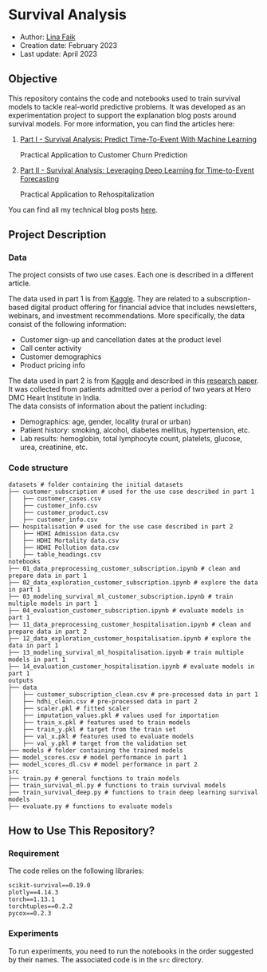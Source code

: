 # Survival Analysis

- Author: [Lina Faik](https://www.linkedin.com/in/lina-faik/)
- Creation date: February 2023
- Last update: April 2023

## Objective

This repository contains the code and notebooks used to train survival models to tackle real-world predictive problems. It was developed as an experimentation project to support the explanation blog posts around survival models. For more information, you can find the articles here:

1. [Part I - Survival Analysis: Predict Time-To-Event With Machine Learning](https://towardsdatascience.com/survival-analysis-predict-time-to-event-with-machine-learning-part-i-ba52f9ab9a46)

   Practical Application to Customer Churn Prediction

2. [Part II - Survival Analysis: Leveraging Deep Learning for Time-to-Event Forecasting](https://towardsdatascience.com/survival-analysis-leveraging-deep-learning-for-time-to-event-forecasting-5c55bd4bb066)    
   
   Practical Application to Rehospitalization

<div class="alert alert-block alert-info"> You can find all my technical blog posts <a href = https://linafaik.medium.com/>here</a>. </div>

## Project Description

### Data

The project consists of two use cases. Each one is described in a different article.

The data used in part 1 is from [Kaggle](https://www.kaggle.com/datasets/gsagar12/dspp1). 
They are related to a subscription-based digital product offering for financial advice that includes newsletters, webinars, and investment recommendations. More specifically, the data consist of the following information:

- Customer sign-up and cancellation dates at the product level
- Call center activity
- Customer demographics
- Product pricing info

The data used in part 2 is from [Kaggle](https://www.kaggle.com/datasets/ashishsahani/hospital-admissions-data?select=HDHI+Admission+data.csv) and described in this [research paper](https://www.mdpi.com/2075-4418/12/2/241).
It was collected from patients admitted over a period of two years at Hero DMC Heart Institute in India.  
The data consists of information about the patient including:
- Demographics: age, gender, locality (rural or urban)
- Patient history: smoking, alcohol, diabetes mellitus, hypertension, etc.
- Lab results: hemoglobin, total lymphocyte count, platelets, glucose, urea, creatinine, etc.

### Code structure

```
datasets # folder containing the initial datasets
├── customer_subscription # used for the use case described in part 1
│   ├── customer_cases.csv
│   ├── customer_info.csv
│   ├── customer_product.csv
│   ├── customer_info.csv
├── hospitalisation # used for the use case described in part 2
│   ├── HDHI Admission data.csv
│   ├── HDHI Mortality data.csv
│   ├── HDHI Pollution data.csv
│   ├── table_headings.csv
notebooks
├── 01_data_preprocessing_customer_subscription.ipynb # clean and prepare data in part 1
├── 02_data_exploration_customer_subscription.ipynb # explore the data in part 1
├── 03_modeling_survival_ml_customer_subscription.ipynb # train multiple models in part 1
├── 04_evaluation_customer_subscription.ipynb # evaluate models in part 1
├── 11_data_preprocessing_customer_hospitalisation.ipynb # clean and prepare data in part 2
├── 12_data_exploration_customer_hospitalisation.ipynb # explore the data in part 1
├── 13_modeling_survival_ml_hospitalisation.ipynb # train multiple models in part 1
├── 14_evaluation_customer_hospitalisation.ipynb # evaluate models in part 1
outputs
├── data
│   ├── customer_subscription_clean.csv # pre-processed data in part 1
│   ├── hdhi_clean.csv # pre-processed data in part 2
│   ├── scaler.pkl # fitted scaler
│   ├── imputation_values.pkl # values used for importation
│   ├── train_x.pkl # features used to train models
│   ├── train_y.pkl # target from the train set
│   ├── val_x.pkl # features used to evaluate models
│   ├── val_y.pkl # target from the validation set
├── models # folder containing the trained models
├── model_scores.csv # model performance in part 1
├── model_scores_dl.csv # model performance in part 2
src
├── train.py # general functions to train models           
├── train_survival_ml.py # functions to train survival models
├── train_survival_deep.py # functions to train deep learning survival models
├── evaluate.py # functions to evaluate models
```

## How to Use This Repository?

### Requirement

The code relies on the following libraries:

```
scikit-survival==0.19.0 
plotly==4.14.3
torch==1.13.1
torchtuples==0.2.2
pycox==0.2.3
```

### Experiments

To run experiments, you need to run the notebooks in the order suggested by their names. 
The associated code is in the `src` directory.
